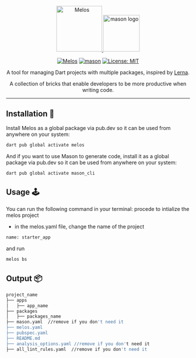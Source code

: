 <p align="center">
 <a href="https://melos.invertase.dev/~melos-latest">
  <img src="https://static.invertase.io/assets/melos-logo.png" alt="Melos"  height="125" alt="melos logo" />
  </a>
<img src="https://raw.githubusercontent.com/felangel/mason/master/assets/mason_full.png" height="100" alt="mason logo" />
</p>

<p align="center">
  <a href="https://github.com/invertase/melos#readme-badge"><img src="https://img.shields.io/badge/maintained%20with-melos-f700ff.svg?style=flat-square" alt="Melos" /></a>
<a href="https://github.com/felangel/mason/actions"><img src="https://github.com/felangel/mason/workflows/mason/badge.svg" alt="mason"></a>
<a href="https://opensource.org/licenses/MIT"><img src="https://img.shields.io/badge/license-MIT-purple.svg" alt="License: MIT"></a>
</p>

<p align="center">
  <span>A tool for managing Dart projects with multiple packages, inspired by <a href="https://lerna.js.org">Lerna</a>.</span>
</p>

<p align="center">
A collection of bricks that enable developers to be more productive when writing code.
</p>

---

## Installation 💾

Install Melos as a global package via pub.dev so it can be used from anywhere on your system:

``` sh
dart pub global activate melos
```
And if you want to use Mason to generate code, install it as a global package via pub.dev so it can be used from anywhere on your system:
``` sh
dart pub global activate mason_cli
```


## Usage 🕹️

You can run the following command in your terminal:
procede to intialize the melos project
 - in the melos.yaml file, change the name of the project
``` sh
name: starter_app
```

and run

``` sh
melos bs
```


## Output 📦

``` sh
project_name
├── apps
│   ├── app_name
├── packages
│   ├── packages_name
├── mason.yaml  //remove if you don't need it
├── melos.yaml
├── pubspec.yaml
├── README.md 
├── analysis_options.yaml //remove if you don't need it
├── all_lint_rules.yaml  //remove if you don't need it
 ```

